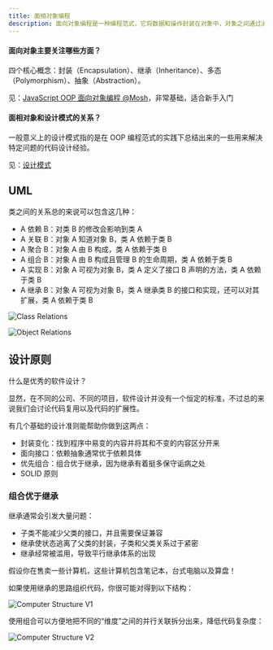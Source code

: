 ```yaml
---
title: 面相对象编程
description: 面向对象编程是一种编程范式，它将数据和操作封装在对象中，对象之间通过消息传递进行通信。
---
```


#### 面向对象主要关注哪些方面？

四个核心概念：封装（Encapsulation）、继承（Inheritance）、多态（Polymorphism）、抽象（Abstraction）。

见：[JavaScript OOP 面向对象编程 @Mosh](https://www.bilibili.com/video/BV1gb411w7eW)，非常基础，适合新手入门

#### 面相对象和设计模式的关系？

一般意义上的设计模式指的是在 OOP 编程范式的实践下总结出来的一些用来解决特定问题的代码设计经验。

见：[设计模式](/maps/_software/design-patterns)

## UML

类之间的关系总的来说可以包含这几种：

* A 依赖 B：对类 B 的修改会影响到类 A
* A 关联 B：对象 A 知道对象 B，类 A 依赖于类 B
* A 聚合 B：对象 A 由 B 构成，类 A 依赖于类 B
* A 组合 B：对象 A 由 B 构成且管理 B 的生命周期，类 A 依赖于类 B
* A 实现 B：对象 A 可视为对象 B，类 A 定义了接口 B 声明的方法，类 A 依赖于类 B
* A 继承 B：对象 A 可视为对象 B，类 A 继承类 B 的接口和实现，还可以对其扩展，类 A 依赖于类 B

![[Class Relations](https://www.processon.com/diagraming/614de5c01efad403f3727f1c)](https://mgear-image.oss-cn-shanghai.aliyuncs.com/image/other/b3612320-5822-48fc-8041-ead5c269f8e5.svg)

![[Object Relations](https://www.processon.com/diagraming/614df346e0b34d7b34328c22)](https://mgear-image.oss-cn-shanghai.aliyuncs.com/image/other/cff33e77-e9aa-48eb-ae0d-01dd1561abd0.svg)

## 设计原则

什么是优秀的软件设计？

显然，在不同的公司、不同的项目，软件设计并没有一个恒定的标准，不过总的来说我们会讨论代码复用以及代码的扩展性。

有几个基础的设计准则能帮助你做到这两点：

* 封装变化：找到程序中易变的内容并将其和不变的内容区分开来
* 面向接口：依赖抽象通常优于依赖具体
* 优先组合：组合优于继承，因为继承有着挺多保守诟病之处
* SOLID 原则

### 组合优于继承

继承通常会引发大量问题：

* 子类不能减少父类的接口，并且需要保证兼容
* 继承使状态逃离了父类的封装，子类和父类关系过于紧密
* 继承经常被滥用，导致平行继承体系的出现

假设你在售卖一些计算机，这些计算机包含笔记本，台式电脑以及算盘！

如果使用继承的思路组织代码，你很可能对得到以下结构：

![[Computer Structure V1](https://www.processon.com/diagraming/614e0c510791290c0c424dc2)](https://mgear-image.oss-cn-shanghai.aliyuncs.com/image/other/348faf14-874b-410d-b4b9-ff00b04ab14e.svg)

使用组合可以方便地把不同的“维度”之间的并行关联拆分出来，降低代码复杂度：

![[Computer Structure V2](https://www.processon.com/diagraming/614e080b637689481b658be2)](https://mgear-image.oss-cn-shanghai.aliyuncs.com/image/other/6cbffe1a-8efd-4de6-9ed3-bfef8392bab5.svg)
